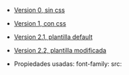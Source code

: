 - [Version 0, sin css](https://sebasreboreda.github.io/sebasot.github.io/v0/)
- [Version 1, con css](https://sebasreboreda.github.io/sebasot.github.io/v1/)
- [Version 2.1, plantilla default](https://sebasreboreda.github.io/sebasot.github.io/v2.1/)
- [Version 2.2, plantilla modificada](https://sebasreboreda.github.io/sebasot.github.io/v2.2/)

- Propiedades usadas:
font-family:
src:
